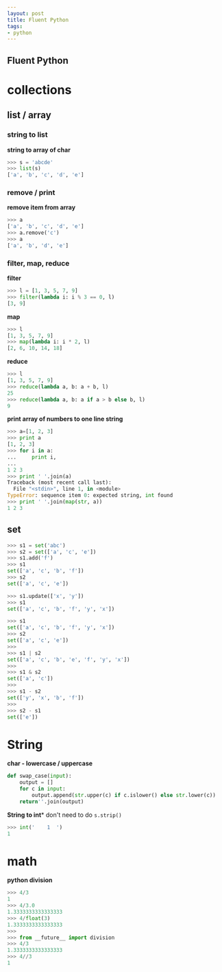 ```yaml
---
layout: post 
title: Fluent Python 
tags:
- python
---
```


Fluent Python 
----

# collections

## list / array

### string to list 
**string to array of char**

```python
>>> s = 'abcde'
>>> list(s)
['a', 'b', 'c', 'd', 'e']
```

### remove / print
**remove item from array**

```python
>>> a
['a', 'b', 'c', 'd', 'e']
>>> a.remove('c')
>>> a
['a', 'b', 'd', 'e']
```

### filter, map, reduce

**filter**

```python
>>> l = [1, 3, 5, 7, 9]
>>> filter(lambda i: i % 3 == 0, l)
[3, 9]
```

**map**

```python
>>> l
[1, 3, 5, 7, 9]
>>> map(lambda i: i * 2, l)
[2, 6, 10, 14, 18]
```

**reduce**

```python
>>> l
[1, 3, 5, 7, 9]
>>> reduce(lambda a, b: a + b, l)
25
>>> reduce(lambda a, b: a if a > b else b, l)
9
```


**print array of numbers to one line string**

```python
>>> a=[1, 2, 3]
>>> print a
[1, 2, 3]
>>> for i in a:
...     print i,
... 
1 2 3
>>> print ' '.join(a)
Traceback (most recent call last):
  File "<stdin>", line 1, in <module>
TypeError: sequence item 0: expected string, int found
>>> print ' '.join(map(str, a))
1 2 3
```

## set
```python
>>> s1 = set('abc')
>>> s2 = set(['a', 'c', 'e'])
>>> s1.add('f')
>>> s1
set(['a', 'c', 'b', 'f'])
>>> s2
set(['a', 'c', 'e'])

>>> s1.update(['x', 'y'])
>>> s1
set(['a', 'c', 'b', 'f', 'y', 'x'])

>>> s1
set(['a', 'c', 'b', 'f', 'y', 'x'])
>>> s2
set(['a', 'c', 'e'])
>>> 
>>> s1 | s2
set(['a', 'c', 'b', 'e', 'f', 'y', 'x'])
>>> 
>>> s1 & s2
set(['a', 'c'])
>>> 
>>> s1 - s2
set(['y', 'x', 'b', 'f'])
>>> 
>>> s2 - s1
set(['e'])
```


# String

**char - lowercase / uppercase**

```python
def swap_case(input):
    output = []
    for c in input:
        output.append(str.upper(c) if c.islower() else str.lower(c))
    return''.join(output) 
```

**String to int***
don't need to do ```s.strip()```

```python
>>> int('    1  ')
1
```


# math

**python division**

```python
>>> 4/3
1
>>> 4/3.0
1.3333333333333333
>>> 4/float(3)
1.3333333333333333
>>> 
>>> from __future__ import division
>>> 4/3
1.3333333333333333
>>> 4//3
1
```
